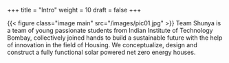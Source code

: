 +++
title = "Intro"
weight = 10
draft = false
+++

{{< figure class="image main" src="/images/pic01.jpg" >}}
Team Shunya is a team of young passionate students from Indian Institute of Technology Bombay, collectively joined hands to build a sustainable future with the help of innovation in the field of Housing. We conceptualize, design and construct a fully functional solar powered net zero energy houses.
